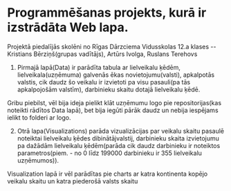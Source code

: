 # Programmēšanas projekts, kurā ir izstrādāta Web lapa.
Projektā piedalījās skolēni no Rīgas Dārzciema Vidusskolas 12.a klases -- Kristians Bērziņš(grupas vadītājs), Artūrs Ivolga, Ruslans Terehovs


1. Pirmajā lapā(Data) ir parādīta tabula ar lielveikalu ķēdēm, lielveikala(uzņēmuma) galvenās ēkas novietojumu(valsti), apkalpotās valstis, cik daudz šo veikalu ir izvietoti pa visu pasauli(pa tās apkalpojošām valstīm), darbinieku skaitu dotajā lielveikalu ķēdē.

Gribu piebilst, vēl bija ideja pielikt klāt uzņēmumu logo pie repositorijas(kas noteikti rādītos Data lapā), bet bija iegūti pārāk daudz un nebija iespējams ielikt to folderi ar logo.


2. Otrā lapa(Visualizations) parāda vizualizācijas par veikalu skaitu pasaulē noteiktai lielveikalu ķēdes dibinātājvalstij, darbinieku skaita izvietojumu pa dažādām lielveikalu ķēdēm(parāda cik daudz darbinieku ir noteiktos parametros(piem. - no 0 līdz 199000 darbinieku ir 355 lielveikalu uzņēmumos)).

Visualization lapā ir vēl parādītas pie charts ar katra kontinenta kopējo veikalu skaitu un katra piederošā valsts skaitu
